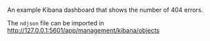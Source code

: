 An example Kibana dashboard that shows the number of 404 errors.

The `ndjson` file can be imported in http://127.0.0.1:5601/app/management/kibana/objects
